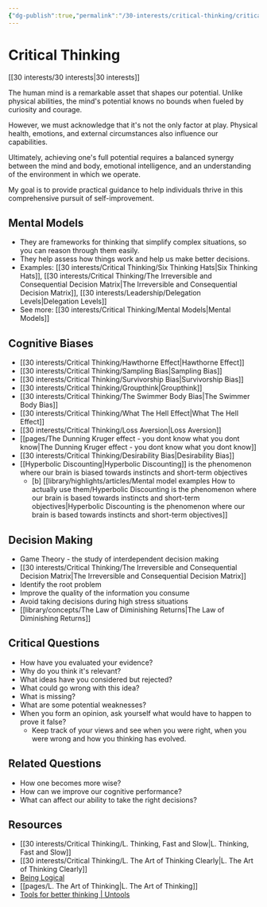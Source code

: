 ```yaml
---
{"dg-publish":true,"permalink":"/30-interests/critical-thinking/critical-thinking/"}
---
```


# Critical Thinking
[[30 interests/30 interests\|30 interests]]

The human mind is a remarkable asset that shapes our potential. Unlike physical abilities, the mind's potential knows no bounds when fueled by curiosity and courage.

However, we must acknowledge that it's not the only factor at play. Physical health, emotions, and external circumstances also influence our capabilities.

Ultimately, achieving one's full potential requires a balanced synergy between the mind and body, emotional intelligence, and an understanding of the environment in which we operate. 

My goal is to provide practical guidance to help individuals thrive in this comprehensive pursuit of self-improvement.

## Mental Models
- They are frameworks for thinking that simplify complex situations, so you can reason through them easily.
- They help assess how things work and help us make better decisions.
- Examples: [[30 interests/Critical Thinking/Six Thinking Hats\|Six Thinking Hats]], [[30 interests/Critical Thinking/The Irreversible and Consequential Decision Matrix\|The Irreversible and Consequential Decision Matrix]], [[30 interests/Leadership/Delegation Levels\|Delegation Levels]]
- See more: [[30 interests/Critical Thinking/Mental Models\|Mental Models]]

## Cognitive Biases
- [[30 interests/Critical Thinking/Hawthorne Effect\|Hawthorne Effect]]
- [[30 interests/Critical Thinking/Sampling Bias\|Sampling Bias]]
- [[30 interests/Critical Thinking/Survivorship Bias\|Survivorship Bias]]
- [[30 interests/Critical Thinking/Groupthink\|Groupthink]]
- [[30 interests/Critical Thinking/The Swimmer Body Bias\|The Swimmer Body Bias]]
- [[30 interests/Critical Thinking/What The Hell Effect\|What The Hell Effect]]
- [[30 interests/Critical Thinking/Loss Aversion\|Loss Aversion]]
- [[pages/The Dunning Kruger effect - you dont know what you dont know\|The Dunning Kruger effect - you dont know what you dont know]]
- [[30 interests/Critical Thinking/Desirability Bias\|Desirability Bias]]
- [[Hyperbolic Discounting\|Hyperbolic Discounting]] is the phenomenon where our brain is biased towards instincts and short-term objectives
	- [b] [[library/highlights/articles/Mental model examples How to actually use them/Hyperbolic Discounting is the phenomenon where our brain is based towards instincts and short-term objectives\|Hyperbolic Discounting is the phenomenon where our brain is based towards instincts and short-term objectives]]

## Decision Making
- Game Theory - the study of interdependent decision making
- [[30 interests/Critical Thinking/The Irreversible and Consequential Decision Matrix\|The Irreversible and Consequential Decision Matrix]]
- Identify the root problem
- Improve the quality of the information you consume
- Avoid taking decisions during high stress situations
- [[library/concepts/The Law of Diminishing Returns\|The Law of Diminishing Returns]]

## Critical Questions
- How have you evaluated your evidence?
- Why do you think it's relevant?
- What ideas have you considered but rejected?
- What could go wrong with this idea?
- What is missing?
- What are some potential weaknesses?
- When you form an opinion, ask yourself what would have to happen to prove it false?
	- Keep track of your views and see when you were right, when you were wrong and how you thinking has evolved.

## Related Questions
- How one becomes more wise?
- How can we improve our cognitive performance?
- What can affect our ability to take the right decisions?

## Resources
- [[30 interests/Critical Thinking/L. Thinking, Fast and Slow\|L. Thinking, Fast and Slow]]
- [[30 interests/Critical Thinking/L. The Art of Thinking Clearly\|L. The Art of Thinking Clearly]]
- [Being Logical](obsidian://open?vault=Highlights&file=highlights%2FBooks%2FBeing%20Logical)
- [[pages/L. The Art of Thinking\|L. The Art of Thinking]]
- [Tools for better thinking | Untools](https://untools.co)
